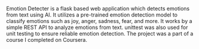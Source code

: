 Emotion Detecter is a flask based web application which detects emotions from text using AI. It utilizes a pre-trained 
emotion detection model to classify emotions such as joy, anger, sadness, fear, and more. It works by a simple REST API 
to analyze emotions from text. unittest was also used for unit testing to ensure reliable emotion detection. The project 
was a part of a course I completed on Coursera.

